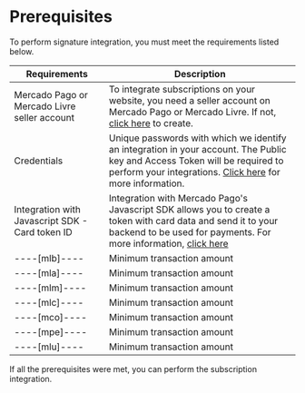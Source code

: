 # Prerequisites

To perform signature integration, you must meet the requirements listed below.

| Requirements | Description |
|---|---|
| Mercado Pago or Mercado Livre seller account | To integrate subscriptions on your website, you need a seller account on Mercado Pago or Mercado Livre. If not, [click here](https://www.mercadopago[FAKER][URL][DOMAIN]/hub/registration/landing) to create. | 
| Credentials | Unique passwords with which we identify an integration in your account. The Public key and Access Token will be required to perform your integrations. [Click here](https://www.mercadopago[FAKER][URL][DOMAIN]/developers/en/guides/resources/credentials) for more information. |
| Integration with Javascript SDK - Card token ID | Integration with Mercado Pago's Javascript SDK allows you to create a token with card data and send it to your backend to be used for payments. For more information, [click here](https://www.mercadopago[FAKER][URL][DOMAIN]/developers/en/guides/sdks) |
----[mlb]----| Minimum transaction amount | The minimum amount allowed to create a subscription is R$1.00, and the maximum is R$500.00 |------------
----[mla]----| Minimum transaction amount | The minimum amount allowed to create a subscription is $2,00, and the maximum is $250.00,00 |------------
----[mlm]----| Minimum transaction amount | The minimum amount allowed to create a subscription is $100,00, and the maximum is $200.00,00 |------------
----[mlc]----| Minimum transaction amount | The minimum amount allowed to create a subscription is $100,00, and the maximum is $350.00,00 |------------
----[mco]----| Minimum transaction amount | The minimum amount allowed to create a subscription is $1.500,00,  and the maximum is $30.000.000 |------------
----[mpe]----| Minimum transaction amount | The minimum amount allowed to create a subscription is $2,00, e o máximo é de $1.500 |------------
----[mlu]----| Minimum transaction amount | The minimum amount allowed to create a subscription is $15,00, and the maximum is $300.000 |------------

If all the prerequisites were met, you can perform the subscription integration.
